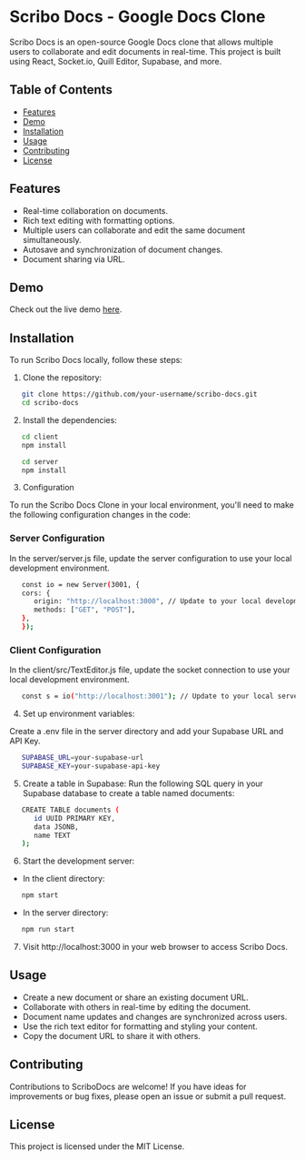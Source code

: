# Scribo Docs - Google Docs Clone

Scribo Docs is an open-source Google Docs clone that allows multiple users to collaborate and edit documents in real-time. This project is built using React, Socket.io, Quill Editor, Supabase, and more.

## Table of Contents

- [Features](#features)
- [Demo](#demo)
- [Installation](#installation)
- [Usage](#usage)
- [Contributing](#contributing)
- [License](#license)

## Features

- Real-time collaboration on documents.
- Rich text editing with formatting options.
- Multiple users can collaborate and edit the same document simultaneously.
- Autosave and synchronization of document changes.
- Document sharing via URL.

## Demo

Check out the live demo [here](https://scribo-docs-delta.vercel.app).

## Installation

To run Scribo Docs locally, follow these steps:

1. Clone the repository:

```bash
   git clone https://github.com/your-username/scribo-docs.git
   cd scribo-docs
```

2. Install the dependencies:

```bash
   cd client
   npm install
```

```bash
   cd server
   npm install
```

3. Configuration

To run the Scribo Docs Clone in your local environment, you'll need to make the following configuration changes in the code:

### Server Configuration

In the server/server.js file, update the server configuration to use your local development environment.

```bash
   const io = new Server(3001, {
   cors: {
      origin: "http://localhost:3000", // Update to your local development URL
      methods: ["GET", "POST"],
   },
   });
```

### Client Configuration

In the client/src/TextEditor.js file, update the socket connection to use your local development environment.

```bash
   const s = io("http://localhost:3001"); // Update to your local server URL
```

4. Set up environment variables:

Create a .env file in the server directory and add your Supabase URL and API Key.

```bash
   SUPABASE_URL=your-supabase-url
   SUPABASE_KEY=your-supabase-api-key
```

5. Create a table in Supabase:
   Run the following SQL query in your Supabase database to create a table named documents:

```bash
   CREATE TABLE documents (
      id UUID PRIMARY KEY,
      data JSONB,
      name TEXT
   );
```

6. Start the development server:

- In the client directory:

```bash
   npm start
```

- In the server directory:

```bash
   npm run start
```

7. Visit http://localhost:3000 in your web browser to access Scribo Docs.

## Usage

- Create a new document or share an existing document URL.
- Collaborate with others in real-time by editing the document.
- Document name updates and changes are synchronized across users.
- Use the rich text editor for formatting and styling your content.
- Copy the document URL to share it with others.

## Contributing

Contributions to ScriboDocs are welcome! If you have ideas for improvements or bug fixes, please open an issue or submit a pull request.

## License

This project is licensed under the MIT License.
